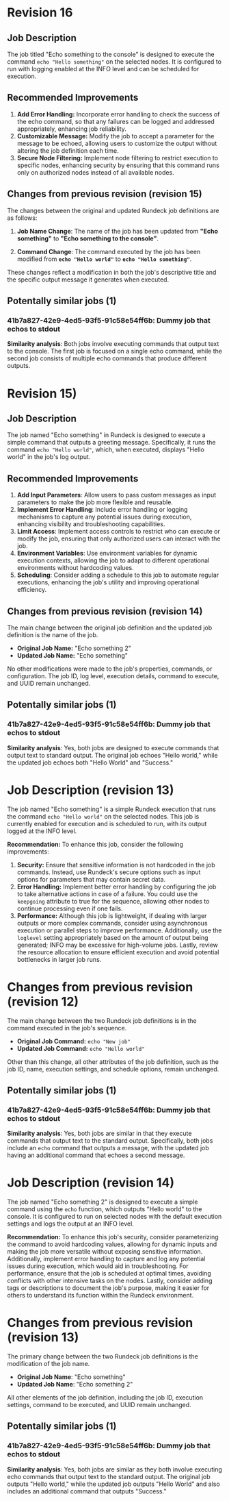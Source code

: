 
# Revision 16

## Job Description
The job titled "Echo something to the console" is designed to execute the command `echo "Hello something"` on the selected nodes. It is configured to run with logging enabled at the INFO level and can be scheduled for execution.

## Recommended Improvements
1. **Add Error Handling:** Incorporate error handling to check the success of the echo command, so that any failures can be logged and addressed appropriately, enhancing job reliability.
2. **Customizable Message:** Modify the job to accept a parameter for the message to be echoed, allowing users to customize the output without altering the job definition each time.
3. **Secure Node Filtering:** Implement node filtering to restrict execution to specific nodes, enhancing security by ensuring that this command runs only on authorized nodes instead of all available nodes.

## Changes from previous revision (revision 15)
The changes between the original and updated Rundeck job definitions are as follows:

1. **Job Name Change**: The name of the job has been updated from **"Echo something"** to **"Echo something to the console"**.

2. **Command Change**: The command executed by the job has been modified from **`echo "Hello world"`** to **`echo "Hello something"`**.

These changes reflect a modification in both the job's descriptive title and the specific output message it generates when executed.
## Potentally similar jobs (1)
### 41b7a827-42e9-4ed5-93f5-91c58e54ff6b: Dummy job that echos to stdout

**Similarity analysis**: Both jobs involve executing commands that output text to the console. The first job is focused on a single echo command, while the second job consists of multiple echo commands that produce different outputs.


# Revision 15)

## Job Description
The job named "Echo something" in Rundeck is designed to execute a simple command that outputs a greeting message. Specifically, it runs the command `echo "Hello world"`, which, when executed, displays "Hello world" in the job's log output.

## Recommended Improvements
1. **Add Input Parameters**: Allow users to pass custom messages as input parameters to make the job more flexible and reusable.
2. **Implement Error Handling**: Include error handling or logging mechanisms to capture any potential issues during execution, enhancing visibility and troubleshooting capabilities.
3. **Limit Access**: Implement access controls to restrict who can execute or modify the job, ensuring that only authorized users can interact with the job.
4. **Environment Variables**: Use environment variables for dynamic execution contexts, allowing the job to adapt to different operational environments without hardcoding values.
5. **Scheduling**: Consider adding a schedule to this job to automate regular executions, enhancing the job's utility and improving operational efficiency.

## Changes from previous revision (revision 14)
The main change between the original job definition and the updated job definition is the name of the job. 

- **Original Job Name:** "Echo something 2"
- **Updated Job Name:** "Echo something"

No other modifications were made to the job's properties, commands, or configuration. The job ID, log level, execution details, command to execute, and UUID remain unchanged.
## Potentally similar jobs (1)
### 41b7a827-42e9-4ed5-93f5-91c58e54ff6b: Dummy job that echos to stdout

**Similarity analysis**: Yes, both jobs are designed to execute commands that output text to standard output. The original job echoes "Hello world," while the updated job echoes both "Hello World" and "Success."


# Job Description (revision 13)
The job named "Echo something" is a simple Rundeck execution that runs the command `echo "Hello world"` on the selected nodes. This job is currently enabled for execution and is scheduled to run, with its output logged at the INFO level.

**Recommendation:** To enhance this job, consider the following improvements: 
1. **Security:** Ensure that sensitive information is not hardcoded in the job commands. Instead, use Rundeck's secure options such as input options for parameters that may contain secret data. 
2. **Error Handling:** Implement better error handling by configuring the job to take alternative actions in case of a failure. You could use the `keepgoing` attribute to true for the sequence, allowing other nodes to continue processing even if one fails.
3. **Performance:** Although this job is lightweight, if dealing with larger outputs or more complex commands, consider using asynchronous execution or parallel steps to improve performance. Additionally, use the `loglevel` setting appropriately based on the amount of output being generated; INFO may be excessive for high-volume jobs. Lastly, review the resource allocation to ensure efficient execution and avoid potential bottlenecks in larger job runs.

# Changes from previous revision (revision 12)
The main change between the two Rundeck job definitions is in the command executed in the job's sequence. 

- **Original Job Command:** `echo "New job"`
- **Updated Job Command:** `echo "Hello world"`

Other than this change, all other attributes of the job definition, such as the job ID, name, execution settings, and schedule options, remain unchanged.
## Potentally similar jobs (1)
### 41b7a827-42e9-4ed5-93f5-91c58e54ff6b: Dummy job that echos to stdout

**Similarity analysis**: Yes, both jobs are similar in that they execute commands that output text to the standard output. Specifically, both jobs include an `echo` command that outputs a message, with the updated job having an additional command that echoes a second message.


# Job Description (revision 14)
The job named "Echo something 2" is designed to execute a simple command using the `echo` function, which outputs "Hello world" to the console. It is configured to run on selected nodes with the default execution settings and logs the output at an INFO level.

**Recommendation:** To enhance this job's security, consider parameterizing the command to avoid hardcoding values, allowing for dynamic inputs and making the job more versatile without exposing sensitive information. Additionally, implement error handling to capture and log any potential issues during execution, which would aid in troubleshooting. For performance, ensure that the job is scheduled at optimal times, avoiding conflicts with other intensive tasks on the nodes. Lastly, consider adding tags or descriptions to document the job's purpose, making it easier for others to understand its function within the Rundeck environment.

# Changes from previous revision (revision 13)
The primary change between the two Rundeck job definitions is the modification of the job name. 

- **Original Job Name**: "Echo something"
- **Updated Job Name**: "Echo something 2"

All other elements of the job definition, including the job ID, execution settings, command to be executed, and UUID remain unchanged.
## Potentally similar jobs (1)
### 41b7a827-42e9-4ed5-93f5-91c58e54ff6b: Dummy job that echos to stdout

**Similarity analysis**: Yes, both jobs are similar as they both involve executing echo commands that output text to the standard output. The original job outputs "Hello world," while the updated job outputs "Hello World" and also includes an additional command that outputs "Success."

